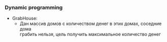 ### Dynamic programming

- GrabHouse:
  - Дан массив домов с количеством денег в этих домах, соседние дома  
    грабить нельзя, цель получить максимальное количество денег
